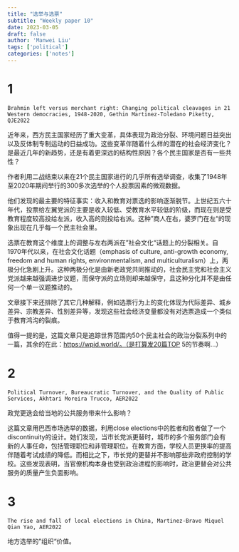 ```yaml
---
title: "选举与选票"
subtitle: "Weekly paper 10"
date: 2023-03-05
draft: false
author: 'Manwei Liu'
tags: ['political']
categories: ['notes']
---
```


# 1 
`Brahmin left versus merchant right: Changing political cleavages in 21 Western democracies, 1948-2020, Gethin Martinez-Toledano Piketty, QJE2022`

近年来，西方民主国家经历了重大变革，具体表现为政治分裂、环境问题日益突出以及反体制专制运动的日益成功。这些变革伴随着什么样的潜在的社会经济变化？是最近几年的新趋势，还是有着更深远的结构性原因？各个民主国家是否有一些共性？

作者利用二战结束以来在21个民主国家进行的几乎所有选举调查，收集了1948年至2020年期间举行的300多次选举的个人投票因素的微观数据。

他们发现的最主要的特征事实：收入和教育对票选的影响逐渐脱节。上世纪五六十年代，投票给左翼党派的主要是收入较低、受教育水平较低的阶级，而现在则是受教育程度较高投给左派，收入高的则投给右派。这种”商人在右，婆罗门在左“的现象出现在几乎每一个民主社会里。

选票在教育这个维度上的调整与左右两派在”社会文化“话题上的分裂相关。自1970年代以来，在社会文化话题（emphasis of culture, anti-growth economy, freedom and human rights, environmentalism, and multiculturalism）上，两极分化急剧上升。这种两极分化是由新老政党共同推动的，社会民主党和社会主义党派越来越强调进步议题，而保守派的立场则却来越保守，且这种分化并不是由任何一个单一议题推动的。

文章接下来还排除了其它几种解释，例如选票行为上的变化体现为代际差异、城乡差异、宗教差异、性别差异等，发现这些社会经济变量都没有对选票造成一个类似于教育鸿沟的裂痕。

值得一提的是，这篇文章只是追踪世界范围内50个民主社会的政治分裂系列中的一篇，其余的在此：https://wpid.world/。（是打算发20篇TOP 5的节奏啊…）

# 2
`Political Turnover, Bureaucratic Turnover, and the Quality of Public Services, Akhtari Moreira Trucco, AER2022`

政党更迭会给当地的公共服务带来什么影响？

这篇文章用巴西市场选举的数据，利用close elections中的胜者和败者做了一个discontinuity的设计。她们发现，当市长党派更替时，城市的多个服务部门会有新的人事任命，包括管理职位和非管理职位。在教育方面，学校人员更换率的提高伴随着考试成绩的降低。而相比之下，市长党的更替并不影响那些非政府控制的学校。这些发现表明，当官僚机构本身也受到政治进程的影响时，政治更替会对公共服务的质量产生负面影响。


# 3
`The rise and fall of local elections in China, Martinez-Bravo Miquel Qian Yao, AER2022`

地方选举的”组织“价值。
